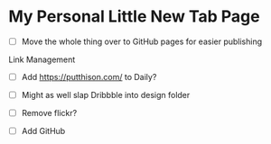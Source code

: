 # My Personal Little New Tab Page

- [ ]  Move the whole thing over to GitHub pages for easier publishing

Link Management

- [ ]  Add https://putthison.com/ to Daily?
- [ ]  Might as well slap Dribbble into design folder
- [ ]  Remove flickr?
- [ ]  Add GitHub

